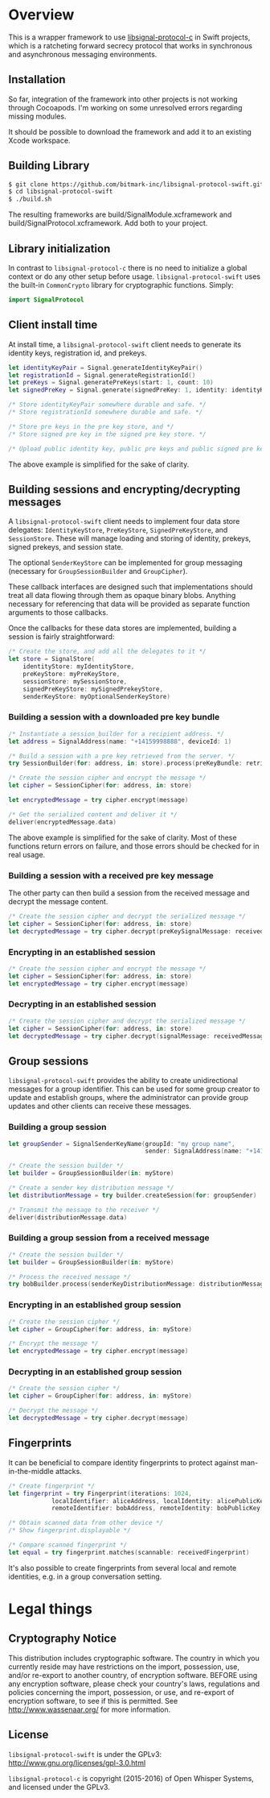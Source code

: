 # Overview

This is a wrapper framework to use [libsignal-protocol-c](https://github.com/signalapp/libsignal-protocol-c) in Swift projects,
which is a ratcheting forward secrecy protocol that works in synchronous and asynchronous messaging
environments.

## Installation

So far, integration of the framework into other projects is not working through Cocoapods. I'm working on some unresolved errors regarding missing modules.

It should be possible to download the framework and add it to an existing Xcode workspace.

## Building Library

```sh
$ git clone https://github.com/bitmark-inc/libsignal-protocol-swift.git
$ cd libsignal-protocol-swift
$ ./build.sh
```

The resulting frameworks are build/SignalModule.xcframework and build/SignalProtocol.xcframework. Add both to your project.

## Library initialization

In contrast to `libsignal-protocol-c` there is no need to initialize a global
context or do any other setup before usage. `libsignal-protocol-swift` uses
the built-in `CommonCrypto` library for cryptographic functions. Simply:

````swift
import SignalProtocol
````

## Client install time

At install time, a `libsignal-protocol-swift` client needs to generate its identity keys,
registration id, and prekeys.

```swift
let identityKeyPair = Signal.generateIdentityKeyPair()
let registrationId = Signal.generateRegistrationId()
let preKeys = Signal.generatePreKeys(start: 1, count: 10)
let signedPreKey = Signal.generate(signedPreKey: 1, identity: identityKeyPair, timestamp: 0)

/* Store identityKeyPair somewhere durable and safe. */
/* Store registrationId somewhere durable and safe. */

/* Store pre keys in the pre key store, and */
/* Store signed pre key in the signed pre key store. */

/* Upload public identity key, public pre keys and public signed pre key to the server */
```

The above example is simplified for the sake of clarity.

## Building sessions and encrypting/decrypting messages

A `libsignal-protocol-swift` client needs to implement four data store delegates:
`IdentityKeyStore`, `PreKeyStore`,
`SignedPreKeyStore`, and `SessionStore`.
These will manage loading and storing of identity, prekeys, signed prekeys,
and session state.

The optional `SenderKeyStore` can be implemented for group messaging (necessary for `GroupSessionBuilder` and `GroupCipher`).

These callback interfaces are designed such that implementations should treat
all data flowing through them as opaque binary blobs. Anything necessary for
referencing that data will be provided as separate function arguments to those
callbacks.

Once the callbacks for these data stores are implemented, building a session
is fairly straightforward:

```swift
/* Create the store, and add all the delegates to it */
let store = SignalStore(
    identityStore: myIdentityStore,
    preKeyStore: myPreKeyStore,
    sessionStore: mySessionStore,
    signedPreKeyStore: mySignedPrekeyStore,
    senderKeyStore: myOptionalSenderKeyStore)
```

### Building a session with a downloaded pre key bundle

```swift
/* Instantiate a session_builder for a recipient address. */
let address = SignalAddress(name: "+14159998888", deviceId: 1)

/* Build a session with a pre key retrieved from the server. */
try SessionBuilder(for: address, in: store).process(preKeyBundle: retrievedBundle)

/* Create the session cipher and encrypt the message */
let cipher = SessionCipher(for: address, in: store)

let encryptedMessage = try cipher.encrypt(message)

/* Get the serialized content and deliver it */
deliver(encryptedMessage.data)
```

The above example is simplified for the sake of clarity. Most of these functions return errors
on failure, and those errors should be checked for in real usage.

### Building a session with a received pre key message

The other party can then build a session from the received message and decrypt the message content.

```swift
/* Create the session cipher and decrypt the serialized message */
let cipher = SessionCipher(for: address, in: store)
let decryptedMessage = try cipher.decrypt(preKeySignalMessage: receivedMessage)
```

### Encrypting in an established session

```swift
/* Create the session cipher and encrypt the message */
let cipher = SessionCipher(for: address, in: store)
let encryptedMessage = try cipher.encrypt(message)
```

### Decrypting in an established session

```swift
/* Create the session cipher and decrypt the serialized message */
let cipher = SessionCipher(for: address, in: store)
let decryptedMessage = try cipher.decrypt(signalMessage: receivedMessage)
```

## Group sessions

`libsignal-protocol-swift` provides the ability to create unidirectional messages
for a group identifier. This can be used for some group creator to update and
establish groups, where the administrator can provide group updates and other clients
can receive these messages.

### Building a group session

```swift
let groupSender = SignalSenderKeyName(groupId: "my group name",
                                      sender: SignalAddress(name: "+14150001111", deviceId: 1))

/* Create the session builder */
let builder = GroupSessionBuilder(in: myStore)

/* Create a sender key distribution message */
let distributionMessage = try builder.createSession(for: groupSender)

/* Transmit the message to the receiver */
deliver(distributionMessage.data)
```

### Building a group session from a received message

```swift
/* Create the session builder */
let builder = GroupSessionBuilder(in: myStore)

/* Process the received message */
try bobBuilder.process(senderKeyDistributionMessage: distributionMessage, from: groupSender)
```

### Encrypting in an established group session

```swift
/* Create the session cipher */
let cipher = GroupCipher(for: address, in: myStore)

/* Encrypt the message */
let encryptedMessage = try cipher.encrypt(message)
```

### Decrypting in an established group session

```swift
/* Create the session cipher */
let cipher = GroupCipher(for: address, in: myStore)

/* Decrypt the message */
let decryptedMessage = try cipher.decrypt(message)
```

## Fingerprints

It can be beneficial to compare identity fingerprints to protect against man-in-the-middle attacks.

```swift
/* Create fingerprint */
let fingerprint = try Fingerprint(iterations: 1024,
            localIdentifier: aliceAddress, localIdentity: alicePublicKey,
            remoteIdentifier: bobAddress, remoteIdentity: bobPublicKey)

/* Obtain scanned data from other device */
/* Show fingerprint.displayable */

/* Compare scanned fingerprint */
let equal = try fingerprint.matches(scannable: receivedFingerprint)
```

It's also possible to create fingerprints from several local and remote identities, e.g. in a group conversation setting.

# Legal things
## Cryptography Notice

This distribution includes cryptographic software. The country in which you currently reside may have restrictions on the import, possession, use, and/or re-export to another country, of encryption software.
BEFORE using any encryption software, please check your country's laws, regulations and policies concerning the import, possession, or use, and re-export of encryption software, to see if this is permitted.
See <http://www.wassenaar.org/> for more information.

## License
`libsignal-protocol-swift` is under the GPLv3: http://www.gnu.org/licenses/gpl-3.0.html

`libsignal-protocol-c` is copyright (2015-2016) of Open Whisper Systems, and licensed under the GPLv3.
